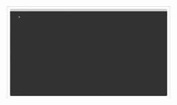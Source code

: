 <div id="header" align="center">
  <img src="https://github.com/alexxg98/alexxg98/blob/update/readme_profile.gif" width="75%"/>
</div>
